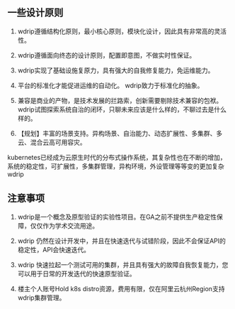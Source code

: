 ## 一些设计原则

1. wdrip遵循结构化原则，最小核心原则，模块化设计，因此具有非常高的灵活性。

2. wdrip遵循面向终态的设计原则，配置即意图，不做实时性保证。

3. wdrip实现了基础设施复原力，具有强大的自我修复能力，免运维能力。

4. 平台的标准化才能促进运维的自动化。 wdrip致力于标准化的抽象。

5. 兼容是商业的产物，是技术发展的拦路索，创新需要剔除技术兼容的包袱。wdrip试图探索系统自治的闭环，只聊未来应该是什么样的，不聊过去是什么样的。

6. 【规划】丰富的场景支持。异构场景、自治能力、动态扩展性、多集群、多云、混合云高可用容灾。

kubernetes已经成为云原生时代的分布式操作系统，其复杂性也在不断的增加，系统的稳定性，可扩展性，多集群管理，异构环境，外设管理等等变的更加复杂
wdrip

## 注意事项

1. wdrip是一个概念及原型验证的实验性项目。在GA之前不提供生产稳定性保障，仅仅作为学术交流用途。

2. wdrip 仍然在设计开发中，并且在快速迭代与试错阶段，因此不会保证API的稳定性，API会快速迭代。

3. wdrip 快速拉起一个测试可用的集群，并且具有强大的故障自我恢复能力，您可以用于日常的开发迭代的快速原型验证。

4. 楼主个人账号Hold k8s distro资源，费用有限，仅在阿里云杭州Region支持wdrip集群管理。
